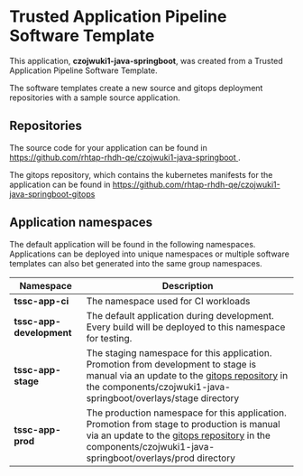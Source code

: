 # Trusted Application Pipeline Software Template

This application, **czojwuki1-java-springboot**, was created from a Trusted Application Pipeline Software Template.

The software templates create a new source and gitops deployment repositories with a sample source application. 

## Repositories

The source code for your application can be found in [https://github.com/rhtap-rhdh-qe/czojwuki1-java-springboot ](https://github.com/rhtap-rhdh-qe/czojwuki1-java-springboot ).
 
The gitops repository, which contains the kubernetes manifests for the application can be found in 
[https://github.com/rhtap-rhdh-qe/czojwuki1-java-springboot-gitops ](https://github.com/rhtap-rhdh-qe/czojwuki1-java-springboot-gitops ) 

## Application namespaces 

The default application will be found in the following namespaces. Applications can be deployed into unique namespaces or multiple software templates can also bet generated into the same group namespaces.  

|  Namespace   |  Description   |  
| -------- | -------- |
| **tssc-app-ci** | The namespace used for CI workloads |
| **tssc-app-development** | The default application during development. Every build will be deployed to this namespace for testing. |
| **tssc-app-stage** | The staging namespace for this application. Promotion from development to stage is manual via an update to the [gitops repository](https://github.com/rhtap-rhdh-qe/czojwuki1-java-springboot-gitops ) in the components/czojwuki1-java-springboot/overlays/stage directory |
| **tssc-app-prod** | The production namespace for this application. Promotion from stage to production is manual via an update to the [gitops repository](https://github.com/rhtap-rhdh-qe/czojwuki1-java-springboot-gitops ) in the components/czojwuki1-java-springboot/overlays/prod directory |